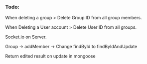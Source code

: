 ### Todo:

When deleting a group
    > Delete Group ID from all group members.

When Deleting a User account
    > Delete User ID from all groups.

Socket.io on Server.

Group -> addMember
            -> Change findById to findByIdAndUpdate


Return edited result on update in mongoose